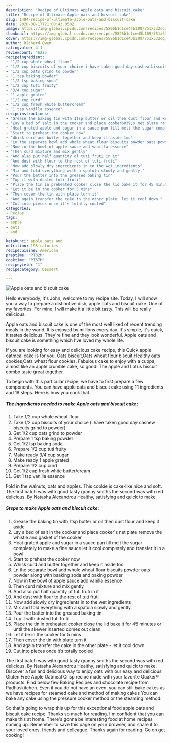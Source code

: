 ```yaml
---
description: "Recipe of Ultimate Apple oats and biscuit cake"
title: "Recipe of Ultimate Apple oats and biscuit cake"
slug: 1484-recipe-of-ultimate-apple-oats-and-biscuit-cake
date: 2020-08-17T21:00:43.850Z
image: https://img-global.cpcdn.com/recipes/5896b1d1ce45b109/751x532cq70/apple-oats-and-biscuit-cake-recipe-main-photo.jpg
thumbnail: https://img-global.cpcdn.com/recipes/5896b1d1ce45b109/751x532cq70/apple-oats-and-biscuit-cake-recipe-main-photo.jpg
cover: https://img-global.cpcdn.com/recipes/5896b1d1ce45b109/751x532cq70/apple-oats-and-biscuit-cake-recipe-main-photo.jpg
author: Richard Owen
ratingvalue: 4.1
reviewcount: 46225
recipeingredient:
- "1/2 cup whole wheat flour"
- "1/2 cup biscuits of your choice i have taken good day cashew biscuits grind to powder"
- "1/2 cup oats grind to powder"
- "1 tsp baking powder"
- "1/2 tsp baking soda"
- "1/2 cup tuti fruity"
- "3/4 cup sugar"
- "1 apple grated"
- "1/2 cup curd"
- "1/2 cup fresh white buttercream"
- "1 tsp vanilla essence"
recipeinstructions:
- "Grease the baking tin with 1tsp butter or oil then dust flour and keep it aside"
- "Lay a bed of salt in the cooker and place cooker&#39;s net plate remove the whistle and gasket of the cooker"
- "Heat grated apple and sugar in a sauce pan till melt the sugar completely to make a fine sauce let it cool completely and transfer it in a bowl"
- "Start to preheat the cooker now"
- "Whisk curd and butter together and keep it aside too"
- "Ln the separate bowl add whole wheat flour biscuits powder oats powder along with bsaking soda and baking powder"
- "Now in the bowl of apple sauce add vanilla essence"
- "Then curd mixture and mix gently"
- "And also put half quantity of tuti fruti in it"
- "And dust with flour to the rest of tuti fruti"
- "Now add slowly dry ingredients in to the wet ingredients"
- "Mix and fold everything with a spatula slowly and gently."
- "Pour the batter into the greased baking tin"
- "Top it with dusted tuti fruti"
- "Place the tin in preheated cooker close the lid bake it for 45 minutes or until the skewer inserted comes out clean."
- "Let it be in the cooker for 5 mins"
- "Then cover the tin with plate turn it"
- "And again transfer the cake in the other plate  let it cool down."
- "Cut into pieces once it’s totally cooled"
categories:
- Recipe
tags:
- apple
- oats
- and

katakunci: apple oats and 
nutrition: 196 calories
recipecuisine: American
preptime: "PT32M"
cooktime: "PT37M"
recipeyield: "1"
recipecategory: Dessert

---
```



![Apple oats and biscuit cake](https://img-global.cpcdn.com/recipes/5896b1d1ce45b109/751x532cq70/apple-oats-and-biscuit-cake-recipe-main-photo.jpg)

Hello everybody, it's John, welcome to my recipe site. Today, I will show you a way to prepare a distinctive dish, apple oats and biscuit cake. One of my favorites. For mine, I will make it a little bit tasty. This will be really delicious.

Apple oats and biscuit cake is one of the most well liked of recent trending meals in the world. It is enjoyed by millions every day. It's simple, it's quick, it tastes delicious. They're fine and they look wonderful. Apple oats and biscuit cake is something which I've loved my whole life.

If you are looking for easy and delicious cake recipe, this Quick apple oatmeal cake is for you. Oats biscuit,Oats wheat flour biscuit,Healthy oats cookies,Oats wheat flour cookies. Fabulous cake to enjoy with a cuppa, almost like an apple crumble cake, so good! The apple and Lotus biscuit combo taste great together.


To begin with this particular recipe, we have to first prepare a few components. You can have apple oats and biscuit cake using 11 ingredients and 19 steps. Here is how you cook that.

<!--inarticleads1-->

##### The ingredients needed to make Apple oats and biscuit cake:

1. Take 1/2 cup whole wheat flour
1. Take 1/2 cup biscuits of your choice (i have taken good day cashew biscuits grind to powder)
1. Get 1/2 cup oats grind to powder
1. Prepare 1 tsp baking powder
1. Get 1/2 tsp baking soda
1. Prepare 1/2 cup tuti fruity
1. Make ready 3/4 cup sugar
1. Make ready 1 apple grated
1. Prepare 1/2 cup curd
1. Get 1/2 cup fresh white butter/cream
1. Get 1 tsp vanilla essence


Fold in the walnuts, oats and apples. This cookie is cake-like nice and soft. The first batch was with good tasty granny smiths the second was with red delicious. By Natasha Alexandrou Healthy, satisfying and quick to make. 

<!--inarticleads2-->

##### Steps to make Apple oats and biscuit cake:

1. Grease the baking tin with 1tsp butter or oil then dust flour and keep it aside
1. Lay a bed of salt in the cooker and place cooker&#39;s net plate remove the whistle and gasket of the cooker
1. Heat grated apple and sugar in a sauce pan till melt the sugar completely to make a fine sauce let it cool completely and transfer it in a bowl
1. Start to preheat the cooker now
1. Whisk curd and butter together and keep it aside too
1. Ln the separate bowl add whole wheat flour biscuits powder oats powder along with bsaking soda and baking powder
1. Now in the bowl of apple sauce add vanilla essence
1. Then curd mixture and mix gently
1. And also put half quantity of tuti fruti in it
1. And dust with flour to the rest of tuti fruti
1. Now add slowly dry ingredients in to the wet ingredients
1. Mix and fold everything with a spatula slowly and gently.
1. Pour the batter into the greased baking tin
1. Top it with dusted tuti fruti
1. Place the tin in preheated cooker close the lid bake it for 45 minutes or until the skewer inserted comes out clean.
1. Let it be in the cooker for 5 mins
1. Then cover the tin with plate turn it
1. And again transfer the cake in the other plate  - let it cool down.
1. Cut into pieces once it’s totally cooled


The first batch was with good tasty granny smiths the second was with red delicious. By Natasha Alexandrou Healthy, satisfying and quick to make. Discover a fun and delicious way to enjoy oats with our easy and delicious Gluten Free Apple Oatmeal Crisp recipe made with your favorite Quaker® products. Find below few Baking Recipes and chocolate recipe from Padhuskitchen. Even if you do not have an oven, you can still bake cakes as we have recipes for steamed cake and method of making cakes You can bake any cake using the pressure cooker method or the steaming method. 

So that's going to wrap this up for this exceptional food apple oats and biscuit cake recipe. Thanks so much for reading. I'm confident that you can make this at home. There's gonna be interesting food at home recipes coming up. Remember to save this page on your browser, and share it to your loved ones, friends and colleague. Thanks again for reading. Go on get cooking!
